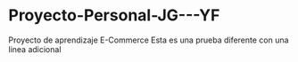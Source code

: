 # Proyecto-Personal-JG---YF
Proyecto de aprendizaje E-Commerce 
Esta es una prueba diferente
con una linea adicional

